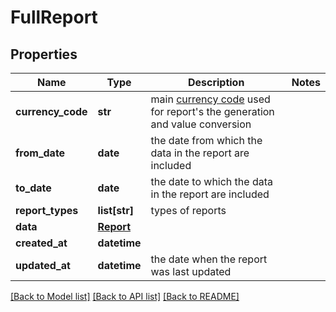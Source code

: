 # FullReport

## Properties
Name | Type | Description | Notes
------------ | ------------- | ------------- | -------------
**currency_code** | **str** | main [currency code](#currencies) used for report&#x27;s the generation and value conversion | 
**from_date** | **date** | the date from which the data in the report are included | 
**to_date** | **date** | the date to which the data in the report are included | 
**report_types** | **list[str]** | types of reports | 
**data** | [**Report**](Report.md) |  | 
**created_at** | **datetime** |  | 
**updated_at** | **datetime** | the date when the report was last updated | 

[[Back to Model list]](../README.md#documentation-for-models) [[Back to API list]](../README.md#documentation-for-api-endpoints) [[Back to README]](../README.md)

